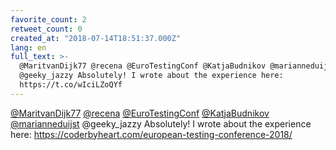 ```yaml
---
favorite_count: 2
retweet_count: 0
created_at: "2018-07-14T18:51:37.000Z"
lang: en
full_text: >-
  @MaritvanDijk77 @recena @EuroTestingConf @KatjaBudnikov @marianneduijst
  @geeky_jazzy Absolutely! I wrote about the experience here:
  https://t.co/wIciLZoQYf
---
```


[@MaritvanDijk77](https://twitter.com/MaritvanDijk77)
[@recena](https://twitter.com/recena)
[@EuroTestingConf](https://twitter.com/EuroTestingConf)
[@KatjaBudnikov](https://twitter.com/KatjaBudnikov)
[@marianneduijst](https://twitter.com/marianneduijst) @geeky_jazzy Absolutely! I
wrote about the experience here:
<https://coderbyheart.com/european-testing-conference-2018/>
